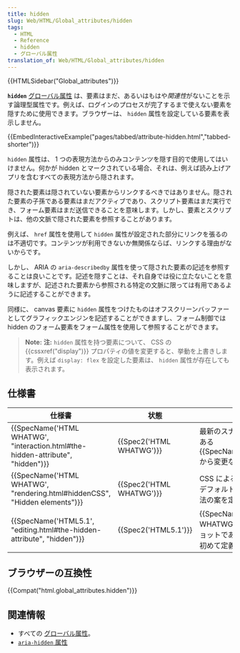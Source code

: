 ```yaml
---
title: hidden
slug: Web/HTML/Global_attributes/hidden
tags:
  - HTML
  - Reference
  - hidden
  - グローバル属性
translation_of: Web/HTML/Global_attributes/hidden
---
```

{{HTMLSidebar("Global_attributes")}}

**`hidden`** [グローバル属性](/ja/docs/Web/HTML/Global_attributes) は、要素はまだ、あるいはもはや*関連性*がないことを示す論理型属性です。例えば、ログインのプロセスが完了するまで使えない要素を隠すために使用できます。ブラウザーは、 `hidden` 属性を設定している要素を表示しません。

{{EmbedInteractiveExample("pages/tabbed/attribute-hidden.html","tabbed-shorter")}}

`hidden` 属性は、 1 つの表現方法からのみコンテンツを隠す目的で使用してはいけません。何かが hidden とマークされている場合、それは、例えば読み上げアプリを含むすべての表現方法から隠されます。

隠された要素は隠されていない要素からリンクするべきではありません。隠された要素の子孫である要素はまだアクティブであり、スクリプト要素はまだ実行でき、フォーム要素はまだ送信できることを意味します。しかし、要素とスクリプトは、他の文脈で隠された要素を参照することがあります。

例えば、 `href` 属性を使用して `hidden` 属性が設定された部分にリンクを張るのは不適切です。コンテンツが利用できないか無関係ならば、リンクする理由がないからです。

しかし、 ARIA の `aria-describedby` 属性を使って隠された要素の記述を参照することは良いことです。記述を隠すことは、それ自身では役に立たないことを意味しますが、記述された要素から参照される特定の文脈に限っては有用であるように記述することができます。

同様に、 canvas 要素に `hidden` 属性をつけたものはオフスクリーンバッファーとしてグラフィックエンジンを記述することができますし、フォーム制御では hidden のフォーム要素をフォーム属性を使用して参照することができます。

> **Note:** **注:** `hidden` 属性を持つ要素について、 CSS の {{cssxref("display")}} プロパティの値を変更すると、挙動を上書きします。例えば `display: flex` を設定した要素は、 `hidden` 属性が存在しても表示されます。

## 仕様書

| 仕様書                                                                                                   | 状態                             | 備考                                                                                          |
| -------------------------------------------------------------------------------------------------------- | -------------------------------- | --------------------------------------------------------------------------------------------- |
| {{SpecName('HTML WHATWG', "interaction.html#the-hidden-attribute", "hidden")}} | {{Spec2('HTML WHATWG')}} | 最新のスナップショットである {{SpecName('HTML5.1')}} から変更なし。                  |
| {{SpecName('HTML WHATWG', "rendering.html#hiddenCSS", "Hidden elements")}}     | {{Spec2('HTML WHATWG')}} | CSS による `hidden` 属性のデフォルトレンダリング方法の案を定義                                |
| {{SpecName('HTML5.1', "editing.html#the-hidden-attribute", "hidden")}}             | {{Spec2('HTML5.1')}}     | {{SpecName('HTML WHATWG')}} のスナップショットであり、この属性を初めて定義しました。 |

## ブラウザーの互換性

{{Compat("html.global_attributes.hidden")}}

## 関連情報

- すべての [グローバル属性](/ja/docs/Web/HTML/Global_attributes)。
- [`aria-hidden` 属性](/ja/docs/Web/Accessibility/ARIA/ARIA_Techniques/Using_the_aria-hidden_attribute)
